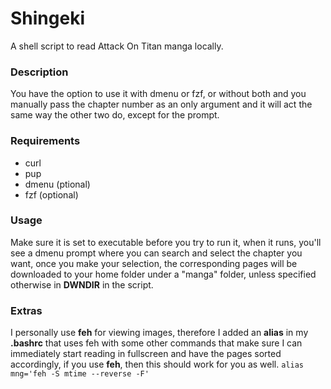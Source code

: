 # Shingeki
A shell script to read Attack On Titan manga locally.

### Description
You have the option to use it with dmenu or fzf, or without both and you manually pass the chapter number as an only argument and it will act the same way the other two do, except for the prompt.

### Requirements
+ curl
+ pup
+ dmenu (ptional)
+ fzf (optional)

### Usage
Make sure it is set to executable before you try to run it, when it runs, you'll see a dmenu prompt where you can search and select the chapter you want, once you make your selection, the corresponding pages will be downloaded to your home folder under a "manga" folder, unless specified otherwise in **DWNDIR** in the script.

### Extras
I personally use **feh** for viewing images, therefore I added an **alias** in my __.bashrc__ that uses feh with some other commands that make sure I can immediately start reading in fullscreen and have the pages sorted accordingly, if you use **feh**, then this should work for you as well. `alias mng='feh -S mtime --reverse -F'`
